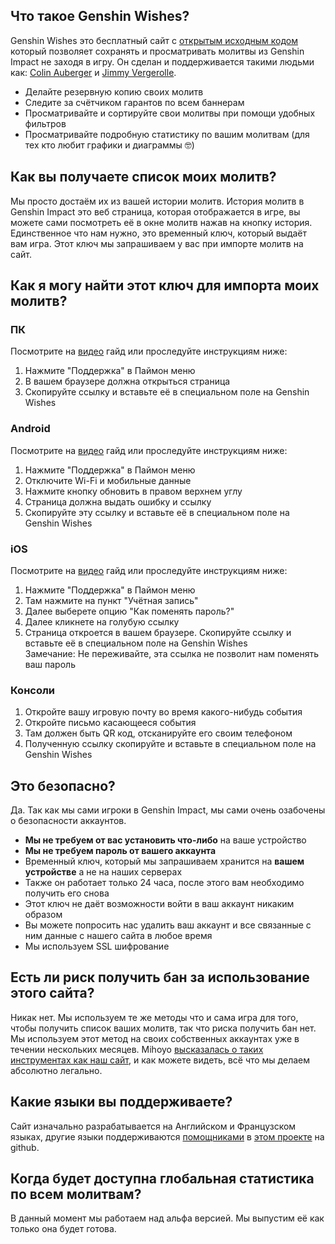 ## Что такое Genshin Wishes?
Genshin Wishes это бесплатный сайт с [открытым исходным кодом](https://github.com/genshin-wishes) который позволяет сохранять и просматривать молитвы из Genshin Impact не заходя в игру. Он сделан и поддерживается такими людьми как: [Colin Auberger](https://www.linkedin.com/in/colin-auberger/) и [Jimmy Vergerolle](https://vergerolle.fr).

- Делайте резервную копию своих молитв
- Следите за счётчиком гарантов по всем баннерам
- Просматривайте и сортируйте свои молитвы при помощи удобных фильтров
- Просматривайте подробную статистику по вашим молитвам (для тех кто любит графики и диаграммы 🤓)

## Как вы получаете список моих молитв?
Мы просто достаём их из вашей истории молитв. История молитв в Genshin Impact это веб страница, которая отображается в игре, вы можете сами посмотреть её в окне молитв нажав на кнопку история. Единственное что нам нужно, это временный ключ, который выдаёт вам игра. Этот ключ мы запрашиваем у вас при импорте молитв на сайт.

## Как я могу найти этот ключ для импорта моих молитв?
### ПК
Посмотрите на [видео](https://www.youtube.com/watch?v=a16X0R_rSZc) гайд или проследуйте инструкциям ниже:
1) Нажмите "Поддержка" в Паймон меню
2) В вашем браузере должна открыться страница
3) Скопируйте ссылку и вставьте её в специальном поле на Genshin Wishes

### Android
Посмотрите на [видео](https://www.youtube.com/watch?v=hok0jCjSrjo) гайд или проследуйте инструкциям ниже:
1) Нажмите "Поддержка" в Паймон меню
2) Отключите Wi-Fi и мобильные данные
3) Нажмите кнопку обновить в правом верхнем углу
4) Страница должна выдать ошибку и ссылку
5) Скопируйте эту ссылку и вставьте её в специальном поле на Genshin Wishes

### iOS
Посмотрите на [видео](https://www.youtube.com/watch?v=HW8nywx9Tio) гайд или проследуйте инструкциям ниже:
1) Нажмите "Поддержка" в Паймон меню
2) Там нажмите на пункт "Учётная запись"
3) Далее выберете опцию "Как поменять пароль?"
4) Далее кликнете на голубую ссылку
5) Страница откроется в вашем браузере. Скопируйте ссылку и вставьте её в специальном поле на Genshin Wishes  
   Замечание: Не переживайте, эта ссылка не позволит нам поменять ваш пароль

### Консоли
1) Откройте вашу игровую почту во время какого-нибудь события
2) Откройте письмо касающееся события
3) Там должен быть QR код, отсканируйте его своим телефоном
4) Полученную ссылку скопируйте и вставьте в специальном поле на Genshin Wishes

## Это безопасно?
Да. Так как мы сами игроки в Genshin Impact, мы сами очень озабочены о безопасности аккаунтов.
- **Мы не требуем от вас установить что-либо** на ваше устройство
- **Мы не требуем пароль от вашего аккаунта**
- Временный ключ, который мы запрашиваем хранится на **вашем устройстве** а не на наших серверах
- Также он работает только 24 часа, после этого вам необходимо получить его снова
- Этот ключ не даёт возможности войти в ваш аккаунт никаким образом
- Вы можете попросить нас удалить ваш аккаунт и все связанные с ним данные с нашего сайта в любое время
- Мы используем SSL шифрование

## Есть ли риск получить бан за использование этого сайта?
Никак нет. Мы используем те же методы что и сама игра для того, чтобы получить список ваших молитв, так что риска получить бан нет. Мы используем этот метод на своих собственных аккаунтах уже в течении нескольких месяцев. Mihoyo [высказалась о таких инструментах как наш сайт](https://genshin.mihoyo.com/en/news/detail/5763), и как можете видеть, всё что мы делаем абсолютно легально.

## Какие языки вы поддерживаете?
Сайт изначально разрабатывается на Английском и Французском языках, другие языки поддерживаются [помощниками](https://github.com/genshin-wishes/genshin-wishes-i18n/blob/main/CONTRIBUTORS.md) в [этом проекте](https://github.com/genshin-wishes/genshin-wishes-i18n) на github.

## Когда будет доступна глобальная статистика по всем молитвам?
В данный момент мы работаем над альфа версией. Мы выпустим её как только она будет готова.
